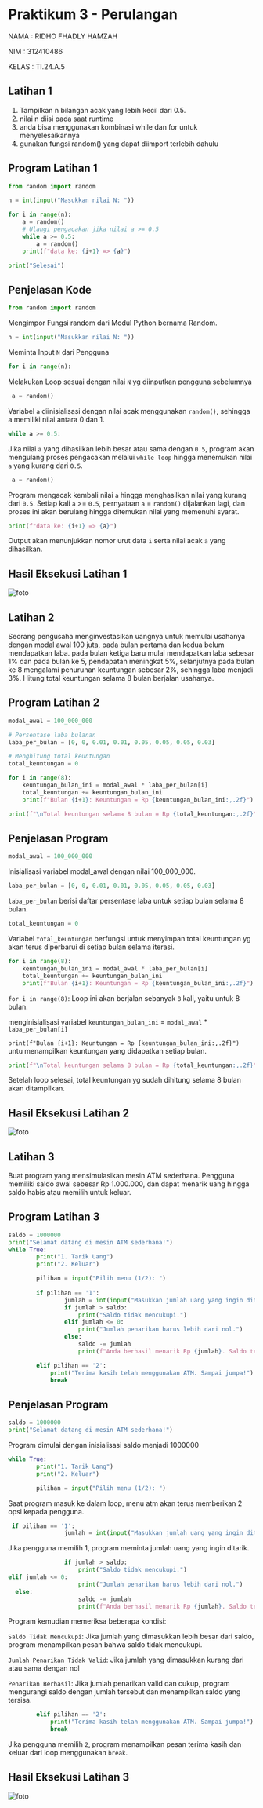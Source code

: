# Praktikum 3 - Perulangan
NAMA    : RIDHO FHADLY HAMZAH

NIM     : 312410486

KELAS   : TI.24.A.5

## Latihan 1
1. Tampilkan n bilangan acak yang lebih kecil dari 0.5.
2. nilai n diisi pada saat runtime
3. anda bisa menggunakan kombinasi while dan for untuk menyelesaikannya
4. gunakan fungsi random() yang dapat diimport terlebih dahulu

## Program Latihan 1
```python
from random import random

n = int(input("Masukkan nilai N: "))

for i in range(n):
    a = random()
    # Ulangi pengacakan jika nilai a >= 0.5
    while a >= 0.5:
        a = random()
    print(f"data ke: {i+1} => {a}")

print("Selesai")
```
## Penjelasan Kode
```python
from random import random
```
Mengimpor Fungsi random dari Modul Python bernama Random.
```python
n = int(input("Masukkan nilai N: "))
```
Meminta Input `N` dari Pengguna
```python
for i in range(n):
```
Melakukan Loop sesuai dengan nilai `N` yg diinputkan pengguna sebelumnya
```python
 a = random()
```
Variabel `a` diinisialisasi dengan nilai acak menggunakan `random()`, sehingga a memiliki nilai antara 0 dan 1.
```python
while a >= 0.5:
```
Jika nilai `a` yang dihasilkan lebih besar atau sama dengan `0.5`, program akan mengulang proses pengacakan melalui `while loop` hingga menemukan nilai `a` yang kurang dari `0.5`.
```python
 a = random()
```
Program mengacak kembali nilai `a` hingga menghasilkan nilai yang kurang dari `0.5`. Setiap kali `a` >= `0.5`, pernyataan `a` = `random()` dijalankan lagi, dan proses ini akan berulang hingga ditemukan nilai yang memenuhi syarat.
```python
print(f"data ke: {i+1} => {a}")
```
Output akan menunjukkan nomor urut data `i` serta nilai acak `a` yang dihasilkan.

## Hasil Eksekusi Latihan 1
![foto](https://github.com/Nakii-ru/foto/blob/main/Screenshot%202024-11-01%20193310.png?raw=true)

## Latihan 2
Seorang pengusaha menginvestasikan uangnya untuk memulai usahanya dengan modal
awal 100 juta, pada bulan pertama dan kedua belum mendapatkan laba. pada bulan ketiga
baru mulai mendapatkan laba sebesar 1% dan pada bulan ke 5, pendapatan meningkat 5%,
selanjutnya pada bulan ke 8 mengalami penurunan keuntungan sebesar 2%, sehingga laba
menjadi 3%. Hitung total keuntungan selama 8 bulan berjalan usahanya.

## Program Latihan 2
```python
modal_awal = 100_000_000

# Persentase laba bulanan
laba_per_bulan = [0, 0, 0.01, 0.01, 0.05, 0.05, 0.05, 0.03]

# Menghitung total keuntungan
total_keuntungan = 0

for i in range(8):
    keuntungan_bulan_ini = modal_awal * laba_per_bulan[i]
    total_keuntungan += keuntungan_bulan_ini
    print(f"Bulan {i+1}: Keuntungan = Rp {keuntungan_bulan_ini:,.2f}")

print(f"\nTotal keuntungan selama 8 bulan = Rp {total_keuntungan:,.2f}")
```

## Penjelasan Program
```python
modal_awal = 100_000_000
```
Inisialisasi variabel modal_awal dengan nilai 100_000_000.
```python
laba_per_bulan = [0, 0, 0.01, 0.01, 0.05, 0.05, 0.05, 0.03]
```
`laba_per_bulan` berisi daftar persentase laba untuk setiap bulan selama 8 bulan.
```python
total_keuntungan = 0
```
Variabel `total_keuntungan` berfungsi untuk menyimpan total keuntungan yg akan terus diperbarui di setiap bulan selama iterasi.
```python
for i in range(8):
    keuntungan_bulan_ini = modal_awal * laba_per_bulan[i]
    total_keuntungan += keuntungan_bulan_ini
    print(f"Bulan {i+1}: Keuntungan = Rp {keuntungan_bulan_ini:,.2f}")
```
`for i in range(8)`: Loop ini akan berjalan sebanyak `8` kali, yaitu untuk 8 bulan.

menginisialisasi variabel `keuntungan_bulan_ini` = `modal_awal` * `laba_per_bulan[i]` 

`print(f"Bulan {i+1}: Keuntungan = Rp {keuntungan_bulan_ini:,.2f}")` untu menampilkan keuntungan yang didapatkan setiap bulan.

```python
print(f"\nTotal keuntungan selama 8 bulan = Rp {total_keuntungan:,.2f}")
```
Setelah loop selesai, total keuntungan yg sudah dihitung selama 8 bulan akan ditampilkan.

## Hasil Eksekusi Latihan 2
![foto](https://github.com/Nakii-ru/foto/blob/main/Screenshot%202024-11-01%20193329.png?raw=true)

## Latihan 3
Buat program yang mensimulasikan mesin ATM sederhana. Pengguna memiliki saldo awal
sebesar Rp 1.000.000, dan dapat menarik uang hingga saldo habis atau memilih untuk
keluar.

## Program Latihan 3
```python
saldo = 1000000
print("Selamat datang di mesin ATM sederhana!")
while True:
        print("1. Tarik Uang")
        print("2. Keluar")

        pilihan = input("Pilih menu (1/2): ")
        
        if pilihan == '1':     
                jumlah = int(input("Masukkan jumlah uang yang ingin ditarik: Rp "))
                if jumlah > saldo:
                    print("Saldo tidak mencukupi.")
                elif jumlah <= 0:
                    print("Jumlah penarikan harus lebih dari nol.")
                else:
                    saldo -= jumlah
                    print(f"Anda berhasil menarik Rp {jumlah}. Saldo tersisa: Rp {saldo}")

        elif pilihan == '2':
            print("Terima kasih telah menggunakan ATM. Sampai jumpa!")
            break
```
## Penjelasan Program

```python
saldo = 1000000
print("Selamat datang di mesin ATM sederhana!")
```
Program dimulai dengan inisialisasi saldo menjadi 1000000
```python
while True:
        print("1. Tarik Uang")
        print("2. Keluar")

        pilihan = input("Pilih menu (1/2): ")
```
Saat program masuk ke dalam loop, menu atm akan terus memberikan 2 opsi kepada pengguna.
```python
 if pilihan == '1':     
                jumlah = int(input("Masukkan jumlah uang yang ingin ditarik: Rp "))
```
Jika pengguna memilih 1, program meminta jumlah uang yang ingin ditarik.
```python
                if jumlah > saldo:
                    print("Saldo tidak mencukupi.")
elif jumlah <= 0:
                    print("Jumlah penarikan harus lebih dari nol.")
  else:
                    saldo -= jumlah
                    print(f"Anda berhasil menarik Rp {jumlah}. Saldo tersisa: Rp {saldo}")

```
Program kemudian memeriksa beberapa kondisi:

`Saldo Tidak Mencukupi`: Jika jumlah yang dimasukkan lebih besar dari saldo, program menampilkan pesan bahwa saldo tidak mencukupi.

`Jumlah Penarikan Tidak Valid`: Jika jumlah yang dimasukkan kurang dari atau sama dengan nol

`Penarikan Berhasil`: Jika jumlah penarikan valid dan cukup, program mengurangi saldo dengan jumlah tersebut dan menampilkan saldo yang tersisa.

```python
        elif pilihan == '2':
            print("Terima kasih telah menggunakan ATM. Sampai jumpa!")
            break
```
Jika pengguna memilih `2`, program menampilkan pesan terima kasih dan keluar dari loop menggunakan `break`.

## Hasil Eksekusi Latihan 3
![foto](https://github.com/Nakii-ru/foto/blob/main/Screenshot%202024-11-01%20193947.png?raw=true)
